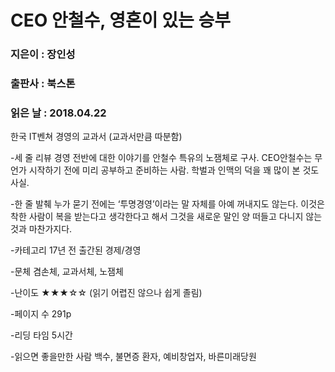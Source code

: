 # CEO 안철수, 영혼이 있는 승부
### 지은이 : 장인성
### 출판사 : 북스톤
### 읽은 날 : 2018.04.22

한국 IT벤쳐 경영의 교과서 (교과서만큼 따분함)

-세 줄 리뷰
경영 전반에 대한 이야기를 안철수 특유의 노잼체로 구사.
CEO안철수는 무언가 시작하기 전에 미리 공부하고 준비하는 사람.
학벌과 인맥의 덕을 꽤 많이 본 것도 사실.

-한 줄 발췌
누가 묻기 전에는 ‘투명경영’이라는 말 자체를 아예 꺼내지도 않는다. 이것은 착한 사람이 복을 받는다고 생각한다고 해서 그것을 새로운 말인 양 떠들고 다니지 않는 것과 마찬가지다.

-카테고리
17년 전 출간된 경제/경영

-문체
겸손체, 교과서체, 노잼체

-난이도
★★★☆☆ (읽기 어렵진 않으나 쉽게 졸림)

-페이지 수
291p

-리딩 타임
5시간

-읽으면 좋을만한 사람
백수, 불면증 환자, 예비창업자, 바른미래당원